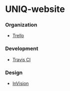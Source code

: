 # UNIQ-website

### Organization

- [Trello](https://trello.com/b/MIwtabHz/uniq-website)

### Development

- [Travis CI](https://travis-ci.org/UNIQwebstudio/UNIQ-website)

### Design

- [InVision](https://projects.invisionapp.com/prototype/UNIQ-website-cjfn352cw008j3901ml9ngabb/play/7e51e9b9)
